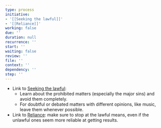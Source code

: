 ```yaml
---
type: process
initiative:
- '[[Seeking the lawful]]'
- '[[Reliance]]'
working: false
due: ''
duration: null
recurrence: ''
start: ''
waiting: false
review: ''
file: ''
context: ''
dependency: ''
step: ''
---
```


* Link to [Seeking the lawful](Initiatives/worship/Seeking%20the%20lawful.md):
	* Learn about the prohibited matters (especially the major sins) and avoid them completely.
	* For doubtful or debated matters with different opinions, like music, leave them whenever possible.
* Link to [Reliance](Initiatives/good%20traits/Reliance.md): make sure to stop at the lawful means, even if the unlawful ones seem more reliable at getting results.